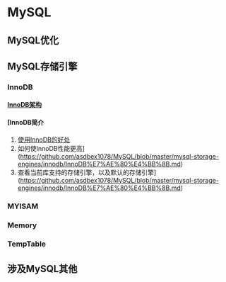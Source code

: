 # MySQL

## MySQL优化

## MySQL存储引擎

### InnoDB

#### [InnoDB架构](https://github.com/asdbex1078/MySQL/blob/master/mysql-storage-engines/innodb/InnoDB%E6%9E%B6%E6%9E%84.md)

#### [InnoDB简介

1. [使用InnoDB的好处](https://github.com/asdbex1078/MySQL/blob/master/mysql-storage-engines/innodb/InnoDB%E7%AE%80%E4%BB%8B.md)
2. 如何使InnoDB性能更高](https://github.com/asdbex1078/MySQL/blob/master/mysql-storage-engines/innodb/InnoDB%E7%AE%80%E4%BB%8B.md)
3. 查看当前库支持的存储引擎，以及默认的存储引擎](https://github.com/asdbex1078/MySQL/blob/master/mysql-storage-engines/innodb/InnoDB%E7%AE%80%E4%BB%8B.md)

### MYISAM

### Memory

### TempTable

## 涉及MySQL其他

